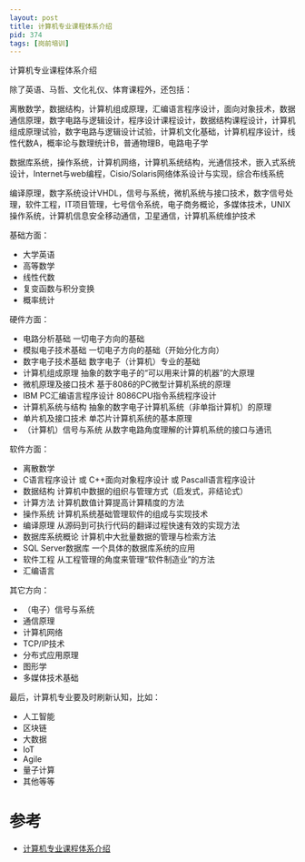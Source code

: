 ```yaml
---
layout: post
title: 计算机专业课程体系介绍
pid: 374
tags: [岗前培训]
---
```


计算机专业课程体系介绍

除了英语、马哲、文化礼仪、体育课程外，还包括：

离散数学，数据结构，计算机组成原理，汇编语言程序设计，面向对象技术，数据通信原理，数字电路与逻辑设计，程序设计课程设计，数据结构课程设计，计算机组成原理试验，数字电路与逻辑设计试验，计算机文化基础，计算机程序设计，线性代数A，概率论与数理统计B，普通物理B，电路电子学 

数据库系统，操作系统，计算机网络，计算机系统结构，光通信技术，嵌入式系统设计，Internet与web编程，Cisio/Solaris网络体系设计与实现，综合布线系统 

编译原理，数字系统设计VHDL，信号与系统，微机系统与接口技术，数字信号处理，软件工程，IT项目管理，七号信令系统，电子商务概论，多媒体技术，UNIX操作系统，计算机信息安全移动通信，卫星通信，计算机系统维护技术 

基础方面：

+ 大学英语
+ 高等数学 
+ 线性代数 
+ 复变函数与积分变换 
+ 概率统计 

硬件方面：

+ 电路分析基础 一切电子方向的基础 
+ 模拟电子技术基础 一切电子方向的基础（开始分化方向） 
+ 数字电子技术基础 数字电子（计算机）专业的基础 
+ 计算机组成原理 抽象的数字电子的“可以用来计算的机器”的大原理 
+ 微机原理及接口技术 基于8086的PC微型计算机系统的原理 
+ IBM PC汇编语言程序设计 8086CPU指令系统程序设计 
+ 计算机系统与结构 抽象的数字电子计算机系统（非单指计算机）的原理 
+ 单片机及接口技术 单芯片计算机系统的基本原理 
+ （计算机）信号与系统 从数字电路角度理解的计算机系统的接口与通讯 

软件方面：

+ 离散数学 
+ C语言程序设计 或 C++面向对象程序设计 或 Pascall语言程序设计 
+ 数据结构 计算机中数据的组织与管理方式（启发式，非结论式） 
+ 计算方法 计算机数值计算提高计算精度的方法 
+ 操作系统 计算机系统基础管理软件的组成与实现技术 
+ 编译原理 从源码到可执行代码的翻译过程快速有效的实现方法 
+ 数据库系统概论 计算机中大批量数据的管理与检索方法 
+ SQL Server数据库 一个具体的数据库系统的应用 
+ 软件工程 从工程管理的角度来管理“软件制造业”的方法 
+ 汇编语言 

其它方向： 

+ （电子）信号与系统 
+ 通信原理 
+ 计算机网络 
+ TCP/IP技术 
+ 分布式应用原理 
+ 图形学 
+ 多媒体技术基础 

最后，计算机专业要及时刷新认知，比如：

+ 人工智能
+ 区块链
+ 大数据
+ IoT
+ Agile
+ 量子计算
+ 其他等等

# 参考

+ [计算机专业课程体系介绍](https://www.douban.com/group/topic/39157183/)